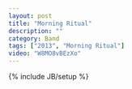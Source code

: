 ```yaml
---
layout: post
title: "Morning Ritual"
description: ""
category: Band
tags: ["2013", "Morning Ritual"]
video: "W8MO8vBEzXo"
---
```

{% include JB/setup %}
